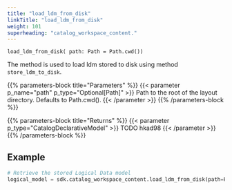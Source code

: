 ```yaml
---
title: "load_ldm_from_disk"
linkTitle: "load_ldm_from_disk"
weight: 101
superheading: "catalog_workspace_content."
---
```


``load_ldm_from_disk( path: Path = Path.cwd())``

The method is used to load ldm stored to disk using method `store_ldm_to_disk`.

{{% parameters-block  title="Parameters" %}}
{{< parameter p_name="path" p_type="Optional[Path]" >}}
Path to the root of the layout directory. Defaults to Path.cwd().
{{< /parameter >}}
{{% /parameters-block %}}

{{% parameters-block title="Returns" %}}
{{< parameter p_type="CatalogDeclarativeModel" >}}
TODO hkad98
{{< /parameter >}}
{{% /parameters-block %}}

## Example

```Python
# Retrieve the stored Logical Data model
logical_model = sdk.catalog_workspace_content.load_ldm_from_disk(path=Path.cwd())
```

